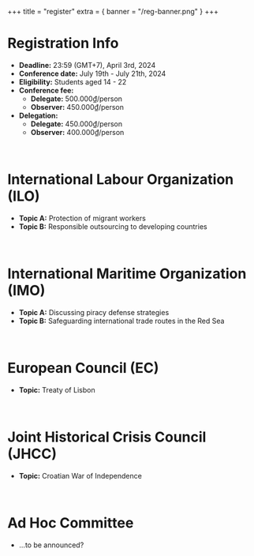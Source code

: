+++
title = "register"
extra = { banner = "/reg-banner.png" }
+++

<style>
main h1 {
  text-align: left;
}
</style>

# Registration Info

- **Deadline:** 23:59 (GMT+7), April 3rd, 2024
- **Conference date:** July 19th - July 21th, 2024
- **Eligibility:** Students aged 14 - 22
- **Conference fee:**
  - **Delegate:** 500.000₫/person 
  - **Observer:** 450.000₫/person 
- **Delegation:**
  - **Delegate:** 450.000₫/person
  - **Observer:** 400.000₫/person

<br />

# International Labour Organization (ILO)

- **Topic A:** Protection of migrant workers
- **Topic B:** Responsible outsourcing to developing countries

<br />

# International Maritime Organization (IMO)

- **Topic A:** Discussing piracy defense strategies
- **Topic B:** Safeguarding international trade routes in the Red Sea

<br />

# European Council (EC)

- **Topic:** Treaty of Lisbon

<br />

# Joint Historical Crisis Council (JHCC)

- **Topic:** Croatian War of Independence

<br />

# Ad Hoc Committee

- ...to be announced?

<br />

<script
  type="text/javascript"
  src="https://form.jotform.com/jsform/240784606674061"
></script>
